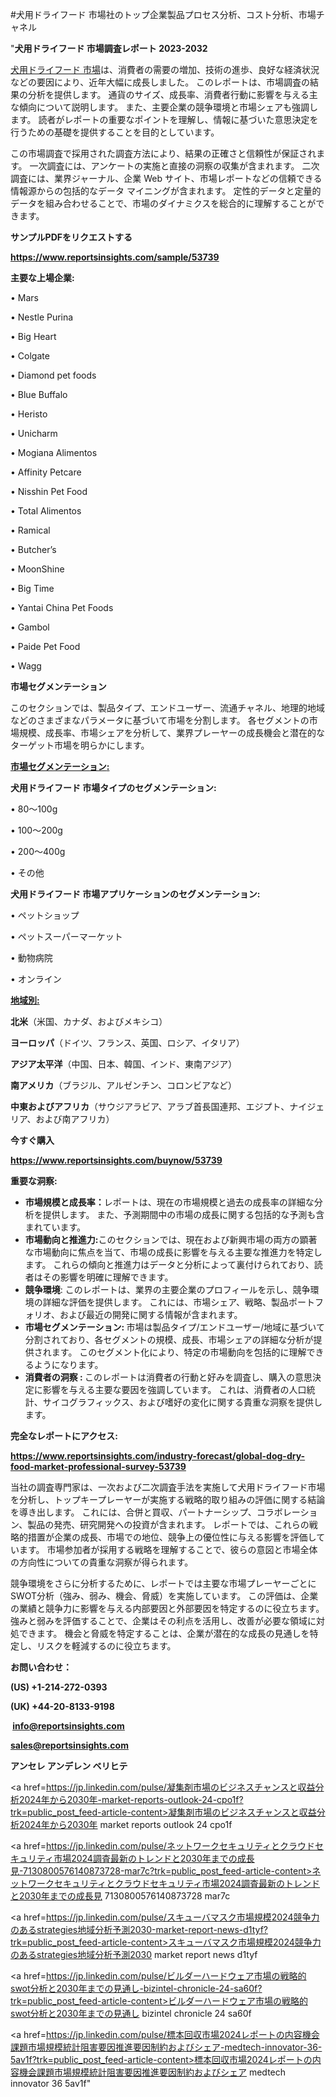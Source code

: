 #犬用ドライフード 市場社のトップ企業製品プロセス分析、コスト分析、市場チャネル

"<strong>犬用ドライフード 市場調査レポート 2023-2032</strong>

<a href=https://www.reportsinsights.com/sample/53739>犬用ドライフード 市場</a>は、消費者の需要の増加、技術の進歩、良好な経済状況などの要因により、近年大幅に成長しました。 このレポートは、市場調査の結果の分析を提供します。 通貨のサイズ、成長率、消費者行動に影響を与える主な傾向について説明します。 また、主要企業の競争環境と市場シェアも強調します。 読者がレポートの重要なポイントを理解し、情報に基づいた意思決定を行うための基礎を提供することを目的としています。

この市場調査で採用された調査方法により、結果の正確さと信頼性が保証されます。 一次調査には、アンケートの実施と直接の洞察の収集が含まれます。 二次調査には、業界ジャーナル、企業 Web サイト、市場レポートなどの信頼できる情報源からの包括的なデータ マイニングが含まれます。 定性的データと定量的データを組み合わせることで、市場のダイナミクスを総合的に理解することができます。

<strong><b>サンプルPDFをリクエストする</b></strong>

<a href=https://www.reportsinsights.com/sample/53739><strong><u>https://www.reportsinsights.com/sample/53739</u></strong></a>

<strong>主要な上場企業:</strong>

• Mars

• Nestle Purina

• Big Heart

• Colgate

• Diamond pet foods

• Blue Buffalo

• Heristo

• Unicharm

• Mogiana Alimentos

• Affinity Petcare

• Nisshin Pet Food

• Total Alimentos

• Ramical

• Butcher’s

• MoonShine

• Big Time

• Yantai China Pet Foods

• Gambol

• Paide Pet Food

• Wagg

<strong>市場セグメンテーション</strong>

このセクションでは、製品タイプ、エンドユーザー、流通チャネル、地理的地域などのさまざまなパラメータに基づいて市場を分割します。 各セグメントの市場規模、成長率、市場シェアを分析して、業界プレーヤーの成長機会と潜在的なターゲット市場を明らかにします。

<strong><u>市場セグメンテーション</u></strong><strong><u>:</u></strong>

<strong>犬用ドライフード 市場タイプのセグメンテーション:</strong>

• 80～100g

• 100～200g

• 200～400g

• その他

<strong>犬用ドライフード 市場アプリケーションのセグメンテーション:</strong>

• ペットショップ

• ペットスーパーマーケット

• 動物病院

• オンライン

<strong><u>地域別</u></strong><strong><u>:</u></strong>

<strong>北米</strong>（米国、カナダ、およびメキシコ）

<strong>ヨーロッパ</strong>（ドイツ、フランス、英国、ロシア、イタリア）

<strong>アジア太平洋</strong>（中国、日本、韓国、インド、東南アジア）

<strong>南アメリカ</strong>（ブラジル、アルゼンチン、コロンビアなど）

<strong>中東およびアフリカ</strong>（サウジアラビア、アラブ首長国連邦、エジプト、ナイジェリア、および南アフリカ）

<strong>今すぐ購入</strong>

<a href=https://www.reportsinsights.com/buynow/53739><strong><u>https://www.reportsinsights.com/buynow/53739</u></strong></a>

<strong>重要な洞察:</strong>
<ul>
  <li><strong>市場規模と成長率：</strong>レポートは、現在の市場規模と過去の成長率の詳細な分析を提供します。 また、予測期間中の市場の成長に関する包括的な予測も含まれています。</li>
  <li><strong>市場動向と推進力:</strong>このセクションでは、現在および新興市場の両方の顕著な市場動向に焦点を当て、市場の成長に影響を与える主要な推進力を特定します。 これらの傾向と推進力はデータと分析によって裏付けられており、読者はその影響を明確に理解できます。</li>
  <li><strong>競争環境</strong>: このレポートは、業界の主要企業のプロフィールを示し、競争環境の詳細な評価を提供します。 これには、市場シェア、戦略、製品ポートフォリオ、および最近の開発に関する情報が含まれます。</li>
  <li><strong>市場セグメンテーション: </strong>市場は製品タイプ/エンドユーザー/地域に基づいて分割されており、各セグメントの規模、成長、市場シェアの詳細な分析が提供されます。 このセグメント化により、特定の市場動向を包括的に理解できるようになります。</li>
  <li><strong>消費者の洞察 : </strong>このレポートは消費者の行動と好みを調査し、購入の意思決定に影響を与える主要な要因を強調しています。 これは、消費者の人口統計、サイコグラフィックス、および嗜好の変化に関する貴重な洞察を提供します。</li>
</ul>
<strong>完全なレポートにアクセス:</strong>

<a href=https://www.reportsinsights.com/industry-forecast/global-dog-dry-food-market-professional-survey-53739><strong><u><b>https://www.reportsinsights.com/industry-forecast/global-dog-dry-food-market-professional-survey-53739</b></u></strong></a>

当社の調査専門家は、一次および二次調査手法を実施して犬用ドライフード市場を分析し、トップキープレーヤーが実施する戦略的取り組みの評価に関する結論を導き出します。 これには、合併と買収、パートナーシップ、コラボレーション、製品の発売、研究開発への投資が含まれます。 レポートでは、これらの戦略的措置が企業の成長、市場での地位、競争上の優位性に与える影響を評価しています。 市場参加者が採用する戦略を理解することで、彼らの意図と市場全体の方向性についての貴重な洞察が得られます。

競争環境をさらに分析するために、レポートでは主要な市場プレーヤーごとにSWOT分析（強み、弱み、機会、脅威）を実施しています。 この評価は、企業の業績と競争力に影響を与える内部要因と外部要因を特定するのに役立ちます。 強みと弱みを評価することで、企業はその利点を活用し、改善が必要な領域に対処できます。 機会と脅威を特定することは、企業が潜在的な成長の見通しを特定し、リスクを軽減するのに役立ちます。

<strong>お問い合わせ：</strong>

<strong>(US) +1-214-272-0393</strong>

<strong>(UK) +44-20-8133-9198</strong>

<strong> </strong><a href=info@reportsinsights.com><strong><u>info@reportsinsights.com</u></strong></a>

<a href=sales@reportsinsights.com><strong><u>sales@reportsinsights.com</u></strong></a>

<strong>アンセレ アンデレン ベリヒテ</strong>

<a href=https://jp.linkedin.com/pulse/凝集剤市場のビジネスチャンスと収益分析2024年から2030年-market-reports-outlook-24-cpo1f?trk=public_post_feed-article-content>凝集剤市場のビジネスチャンスと収益分析2024年から2030年 market reports outlook 24 cpo1f</a>

<a href=https://jp.linkedin.com/pulse/ネットワークセキュリティとクラウドセキュリティ市場2024調査最新のトレンドと2030年までの成長見-7130800576140873728-mar7c?trk=public_post_feed-article-content>ネットワークセキュリティとクラウドセキュリティ市場2024調査最新のトレンドと2030年までの成長見 7130800576140873728 mar7c</a>

<a href=https://jp.linkedin.com/pulse/スキューバマスク市場規模2024競争力のあるstrategies地域分析予測2030-market-report-news-d1tyf?trk=public_post_feed-article-content>スキューバマスク市場規模2024競争力のあるstrategies地域分析予測2030 market report news d1tyf</a>

<a href=https://jp.linkedin.com/pulse/ビルダーハードウェア市場の戦略的swot分析と2030年までの見通し-bizintel-chronicle-24-sa60f?trk=public_post_feed-article-content>ビルダーハードウェア市場の戦略的swot分析と2030年までの見通し bizintel chronicle 24 sa60f</a>

<a href=https://jp.linkedin.com/pulse/標本回収市場2024レポートの内容機会課題市場規模統計阻害要因推進要因制約およびシェア-medtech-innovator-36-5av1f?trk=public_post_feed-article-content>標本回収市場2024レポートの内容機会課題市場規模統計阻害要因推進要因制約およびシェア medtech innovator 36 5av1f</a>"
